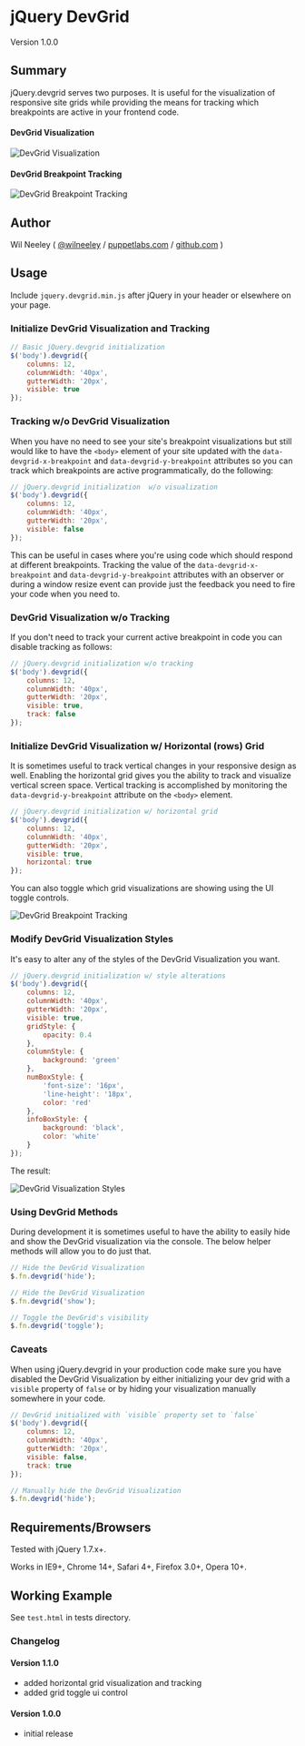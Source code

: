 # jQuery DevGrid

Version 1.0.0

## Summary

jQuery.devgrid serves two purposes. It is useful for the visualization of responsive site grids while providing the 
means for tracking which breakpoints are active in your frontend code.

#### DevGrid Visualization

![DevGrid Visualization](https://raw.githubusercontent.com/Xaxis/jquery.devgrid/master/test/jquery_devgrid_visualization_demo_2.gif)

#### DevGrid Breakpoint Tracking

![DevGrid Breakpoint Tracking](https://raw.githubusercontent.com/Xaxis/jquery.devgrid/master/test/jquery_devgrid_tracking_demo_2.gif)

## Author

Wil Neeley ( [@wilneeley](http://twitter.com/wilneeley) / [puppetlabs.com](http://www.puppetlabs.com) / [github.com](https://github.com/Xaxis) )

## Usage

Include `jquery.devgrid.min.js` after jQuery in your header or elsewhere on your page.

### Initialize DevGrid Visualization and Tracking

```javascript
// Basic jQuery.devgrid initialization 
$('body').devgrid({
    columns: 12,
    columnWidth: '40px',
    gutterWidth: '20px',
    visible: true
});
```

### Tracking w/o DevGrid Visualization

When you have no need to see your site's breakpoint visualizations but still would like to have the `<body>` element of 
your site updated with the `data-devgrid-x-breakpoint` and `data-devgrid-y-breakpoint` attributes so you can track which 
breakpoints are active programmatically, do the following:

```javascript
// jQuery.devgrid initialization  w/o visualization 
$('body').devgrid({
    columns: 12,
    columnWidth: '40px',
    gutterWidth: '20px',
    visible: false
});
```

This can be useful in cases where you're using code which should respond at different breakpoints. Tracking the value of 
the `data-devgrid-x-breakpoint` and `data-devgrid-y-breakpoint` attributes with an observer or during a window resize 
event can provide just the feedback you need to fire your code when you need to.

### DevGrid Visualization w/o Tracking

If you don't need to track your current active breakpoint in code you can disable tracking as follows:

```javascript
// jQuery.devgrid initialization w/o tracking
$('body').devgrid({
    columns: 12,
    columnWidth: '40px',
    gutterWidth: '20px',
    visible: true,
    track: false
});
```

### Initialize DevGrid Visualization w/ Horizontal (rows) Grid

It is sometimes useful to track vertical changes in your responsive design as well. Enabling the horizontal grid gives
you the ability to track and visualize vertical screen space. Vertical tracking is accomplished by monitoring the 
`data-devgrid-y-breakpoint` attribute on the `<body>` element.

```javascript
// jQuery.devgrid initialization w/ horizontal grid
$('body').devgrid({
    columns: 12,
    columnWidth: '40px',
    gutterWidth: '20px',
    visible: true,
    horizontal: true
});
```

You can also toggle which grid visualizations are showing using the UI toggle controls.

![DevGrid Breakpoint Tracking](https://raw.githubusercontent.com/Xaxis/jquery.devgrid/master/test/jquery_devgrid_toggle_demo.gif)

### Modify DevGrid Visualization Styles

It's easy to alter any of the styles of the DevGrid Visualization you want.

```javascript
// jQuery.devgrid initialization w/ style alterations
$('body').devgrid({
    columns: 12,
    columnWidth: '40px',
    gutterWidth: '20px',
    visible: true,
    gridStyle: {
        opacity: 0.4
    },
    columnStyle: {
        background: 'green'
    },
    numBoxStyle: {
        'font-size': '16px',
        'line-height': '18px',
        color: 'red'
    },
    infoBoxStyle: {
        background: 'black',
        color: 'white'
    }
});
```

The result:

![DevGrid Visualization Styles](https://raw.githubusercontent.com/Xaxis/jquery.devgrid/master/test/jquery_devgrid_style_demo_2.png)

### Using DevGrid Methods

During development it is sometimes useful to have the ability to easily hide and show the DevGrid visualization via
the console. The below helper methods will allow you to do just that.

```javascript
// Hide the DevGrid Visualization
$.fn.devgrid('hide');

// Hide the DevGrid Visualization
$.fn.devgrid('show');

// Toggle the DevGrid's visibility
$.fn.devgrid('toggle');
```

### Caveats

When using jQuery.devgrid in your production code make sure you have disabled the DevGrid Visualization by either 
initializing your dev grid with a `visible` property of `false` or by hiding your visualization manually somewhere in 
your code.

```javascript
// DevGrid initialized with `visible` property set to `false`
$('body').devgrid({
    columns: 12,
    columnWidth: '40px',
    gutterWidth: '20px',
    visible: false,
    track: true
});
```

```javascript
// Manually hide the DevGrid Visualization
$.fn.devgrid('hide');
```

## Requirements/Browsers

Tested with jQuery 1.7.x+.

Works in IE9+, Chrome 14+, Safari 4+, Firefox 3.0+, Opera 10+.

## Working Example

See `test.html` in tests directory.

### Changelog

#### Version 1.1.0

* added horizontal grid visualization and tracking
* added grid toggle ui control

#### Version 1.0.0

* initial release
